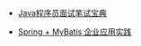 - [Java程序员面试笔试宝典](https://book.douban.com/subject/20270192/)

- [Spring + MyBatis 企业应用实践](https://book.douban.com/subject/30197337/)
